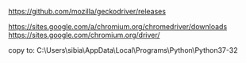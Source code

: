 https://github.com/mozilla/geckodriver/releases

https://sites.google.com/a/chromium.org/chromedriver/downloads
https://sites.google.com/chromium.org/driver/

copy to: C:\Users\sibia\AppData\Local\Programs\Python\Python37-32
